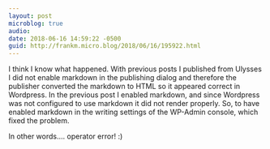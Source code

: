 ```yaml
---
layout: post
microblog: true
audio: 
date: 2018-06-16 14:59:22 -0500
guid: http://frankm.micro.blog/2018/06/16/195922.html
---
```

I think I know what happened. With previous posts I published from Ulysses I did not enable markdown in the publishing dialog and therefore the publisher converted the markdown to HTML so it appeared correct in Wordpress. In the previous post I enabled markdown, and since Wordpress was not configured to use markdown it did not render properly. So, to have enabled markdown in the writing settings of the WP-Admin console, which fixed the problem. 

In other words.... operator error! :) 
